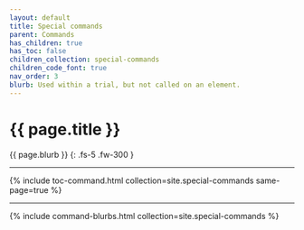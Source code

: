 ```yaml
---
layout: default
title: Special commands
parent: Commands
has_children: true
has_toc: false
children_collection: special-commands
children_code_font: true
nav_order: 3
blurb: Used within a trial, but not called on an element.
---
```


# {{ page.title }}

{{ page.blurb }}
{: .fs-5 .fw-300 }

---

{% include toc-command.html collection=site.special-commands same-page=true %}

---

{% include command-blurbs.html collection=site.special-commands %}
